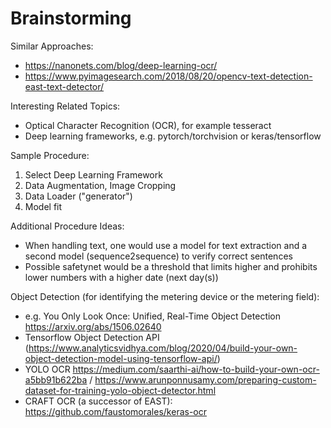 # Brainstorming

Similar Approaches:
* https://nanonets.com/blog/deep-learning-ocr/
* https://www.pyimagesearch.com/2018/08/20/opencv-text-detection-east-text-detector/

Interesting Related Topics:
- Optical Character Recognition (OCR), for example tesseract
- Deep learning frameworks, e.g. pytorch/torchvision or keras/tensorflow

Sample Procedure:
1. Select Deep Learning Framework
1. Data Augmentation, Image Cropping
1. Data Loader ("generator")
1. Model fit

Additional Procedure Ideas:
- When handling text, one would use a model for text extraction and a second model (sequence2sequence) to verify correct sentences
- Possible safetynet would be a threshold that limits higher and prohibits lower numbers with a higher date (next day(s))

Object Detection (for identifying the metering device or the metering field):
- e.g. You Only Look Once: Unified, Real-Time Object Detection https://arxiv.org/abs/1506.02640
- Tensorflow Object Detection API (https://www.analyticsvidhya.com/blog/2020/04/build-your-own-object-detection-model-using-tensorflow-api/)
- YOLO OCR https://medium.com/saarthi-ai/how-to-build-your-own-ocr-a5bb91b622ba / https://www.arunponnusamy.com/preparing-custom-dataset-for-training-yolo-object-detector.html
- CRAFT OCR (a successor of EAST): https://github.com/faustomorales/keras-ocr